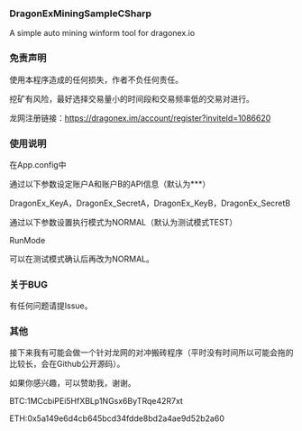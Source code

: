 ### DragonExMiningSampleCSharp
A simple auto mining winform tool for dragonex.io

### 免责声明
使用本程序造成的任何损失，作者不负任何责任。

挖矿有风险，最好选择交易量小的时间段和交易频率低的交易对进行。

龙网注册链接：https://dragonex.im/account/register?inviteId=1086620

### 使用说明
在App.config中

通过以下参数设定账户A和账户B的API信息（默认为***）

DragonEx_KeyA，DragonEx_SecretA，DragonEx_KeyB，DragonEx_SecretB

通过以下参数设置执行模式为NORMAL（默认为测试模式TEST）

RunMode

可以在测试模式确认后再改为NORMAL。

### 关于BUG
有任何问题请提Issue。

### 其他
接下来我有可能会做一个针对龙网的对冲搬砖程序（平时没有时间所以可能会拖的比较长，会在Github公开源码）。

如果你感兴趣，可以赞助我，谢谢。

BTC:1MCcbiPEi5HfXBLp1NGsx6ByTRqe42R7xt

ETH:0x5a149e6d4cb645bcd34fdde8bd2a4ae9d52b2a60

